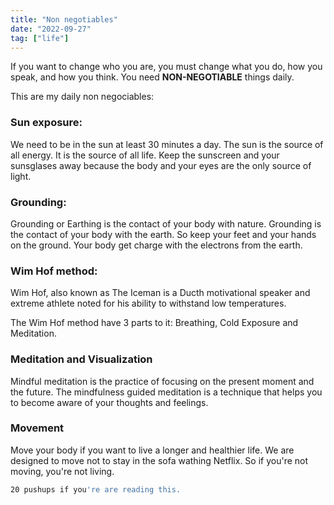 ```yaml
---
title: "Non negotiables"
date: "2022-09-27"
tag: ["life"]
---
```


If you want to change who you are, you must change what you do, how you speak, and how you think. You need **NON-NEGOTIABLE** things daily.

This are my daily non negociables:

### Sun exposure:

We need to be in the sun at least 30 minutes a day. The sun is the source of all energy. It is the source of all life. Keep the sunscreen and your sunsglases away because the body and your eyes are the only source of light.

### Grounding:

Grounding or Earthing is the contact of your body with nature. Grounding is the contact of your body with the earth. So keep your feet and your hands on the ground. Your body get charge with the electrons from the earth.

### Wim Hof method:

Wim Hof, also known as The Iceman is a Ducth motivational speaker and extreme athlete noted for his ability to withstand low temperatures.

The Wim Hof method have 3 parts to it: Breathing, Cold Exposure and Meditation.

### Meditation and Visualization

Mindful meditation is the practice of focusing on the present moment and the future. The mindfulness guided meditation is a technique that helps you to become aware of your thoughts and feelings.

### Movement

Move your body if you want to live a longer and healthier life. We are designed to move not to stay in the sofa wathing Netflix. So if you're not moving, you're not living.

```bash
20 pushups if you're are reading this.
```
